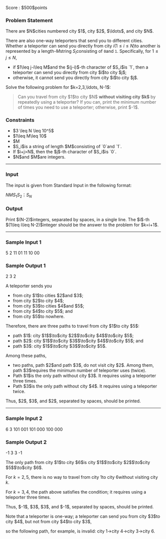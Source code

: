 
<div>

<span>

<span>

<p>
Score : $500$points
</p>

<div>

<section>

### **Problem Statement**

<p>
There are $N$cities numbered city $1$, city $2$, $\ldots$, and city $N$.

There are also one-way teleporters that send you to different cities.
Whether a teleporter can send you directly from city $i$$(1\leq i\leq N)$to another is represented by a length-$M$string $S_i$consisting of `0`and `1`.  Specifically, for $1\leq j\leq N$,
</p>

<ul>

<li>
if $1\leq j-i\leq M$and the $(j-i)$-th character of $S_i$is `1`, then a teleporter can send you directly from city $i$to city $j$;
</li>

<li>
otherwise, it cannot send you directly from city $i$to city $j$.
</li>

</ul>

<p>
Solve the following problem for $k=2,3,\ldots, N-1$:
</p>

<blockquote>

<p>
Can you travel from city $1$to city $N$
<b>
without visiting city $k$
</b>
by repeatedly using a teleporter?
If you can, print the minimum number of times you need to use a teleporter;
otherwise, print $-1$.
</p>

</blockquote>

</section>

</div>

<div>

<section>

### **Constraints**

<ul>

<li>
$3 \leq N \leq 10^5$
</li>

<li>
$1\leq M\leq 10$
</li>

<li>
$M<N$
</li>

<li>
$S_i$is a string of length $M$consisting of `0`and `1`.
</li>

<li>
If $i+j>N$, then the $j$-th character of $S_i$is `0`.
</li>

<li>
$N$and $M$are integers.
</li>

</ul>

</section>

</div>

---

<div>

<div>

<section>

### **Input**

<p>
The input is given from Standard Input in the following format:
</p>

<div>

$N$$M$$S_1$$S_2$$\vdots$$S_N$
</div>

</section>

</div>

<div>

<section>

### **Output**

<p>
Print $(N-2)$integers, separated by spaces, in a single line.
The $i$-th $(1\leq i\leq N-2)$integer should be the answer to the problem for $k=i+1$.
</p>

</section>

</div>

</div>

---

<div>

<section>

### **Sample Input 1**

<div>

5 2
11
01
11
10
00

</div>

</section>

</div>

<div>

<section>

### **Sample Output 1**

<div>

2 3 2

</div>

<p>
A teleporter sends you
</p>

<ul>

<li>
from city $1$to cities $2$and $3$;
</li>

<li>
from city $2$to city $4$;
</li>

<li>
from city $3$to cities $4$and $5$;
</li>

<li>
from city $4$to city $5$; and
</li>

<li>
from city $5$to nowhere.
</li>

</ul>

<p>
Therefore, there are three paths to travel from city $1$to city $5$:
</p>

<ul>

<li>
path $1$: city $1$$\to$city $2$$\to$city $4$$\to$city $5$;
</li>

<li>
path $2$: city $1$$\to$city $3$$\to$city $4$$\to$city $5$; and
</li>

<li>
path $3$: city $1$$\to$city $3$$\to$city $5$.
</li>

</ul>

<p>
Among these paths,
</p>

<ul>

<li>
two paths, path $2$and path $3$, do not visit city $2$.  Among them, path $3$requires the minimum number of teleporter uses (twice).
</li>

<li>
Path $1$is the only path without city $3$.  It requires using a teleporter three times.
</li>

<li>
Path $3$is the only path without city $4$.  It requires using a teleporter twice.
</li>

</ul>

<p>
Thus, $2$, $3$, and $2$, separated by spaces, should be printed.
</p>

</section>

</div>

---

<div>

<section>

### **Sample Input 2**

<div>

6 3
101
001
101
000
100
000

</div>

</section>

</div>

<div>

<section>

### **Sample Output 2**

<div>

-1 3 3 -1

</div>

<p>
The only path from city $1$to city $6$is city $1$$\to$city $2$$\to$city $5$$\to$city $6$.

For $k=2,5$, there is no way to travel from city $1$to city $6$without visiting city $k$.

For $k=3,4$, the path above satisfies the condition; it requires using a teleporter three times.
</p>

<p>
Thus, $-1$, $3$, $3$, and $-1$, separated by spaces, should be printed.
</p>

<p>
Note that a teleporter is one-way;
a teleporter can send you from city $3$to city $4$,
but not from city $4$to city $3$,

so the following path, for example, is invalid: 
city $1$$\to$city $4$$\to$city $3$$\to$city $6$.
</p>

</section>

</div>

</span>

</span>

</div>

